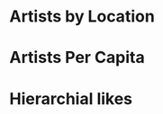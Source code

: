 # Artists by Location
<div class="geoMap" data-url="data/artistsByLocation.json"></div>

# Artists Per Capita
<div class="geoMap" data-url="data/artistsPerCapita.json"></div>

<div class="table_div" data-url="data/artistsLocationTable.json"></div>

# Hierarchial likes
<!-- <iframe src="artistHierarchialGraph.html" width="960" height="960" scrolling="no"></iframe> -->

